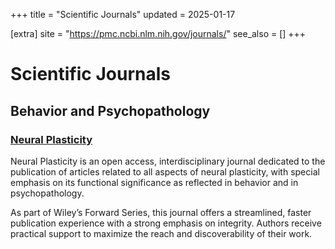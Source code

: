 
+++
title = "Scientific Journals"
updated = 2025-01-17

[extra]
site = "https://pmc.ncbi.nlm.nih.gov/journals/"
see_also = []
+++

# Scientific Journals

## Behavior and Psychopathology

### [Neural Plasticity](https://onlinelibrary.wiley.com/journal/6020)

Neural Plasticity is an open access, interdisciplinary journal dedicated to the publication of articles related to all aspects of neural plasticity, with special emphasis on its functional significance as reflected in behavior and in psychopathology.

As part of Wiley’s Forward Series, this journal offers a streamlined, faster publication experience with a strong emphasis on integrity. Authors receive practical support to maximize the reach and discoverability of their work.